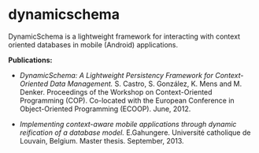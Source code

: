 dynamicschema
=============

DynamicSchema is a lightweight framework for interacting with context oriented databases in mobile (Android) applications.


**Publications:**

- *DynamicSchema: A Lightweight Persistency Framework for Context-Oriented Data Management.*
S. Castro, S. González, K. Mens and M. Denker.
Proceedings of the Workshop on Context-Oriented Programming (COP). 
Co-located with the European Conference in Object-Oriented Programming (ECOOP).
June, 2012.


- *Implementing context-aware mobile applications through dynamic reification of a database model.*
E.Gahungere.
Université catholique de Louvain, Belgium.
Master thesis.
September, 2013. 

